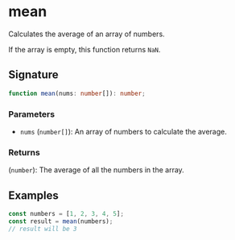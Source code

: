 # mean

Calculates the average of an array of numbers.

If the array is empty, this function returns `NaN`.

## Signature

```typescript
function mean(nums: number[]): number;
```

### Parameters

- `nums` (`number[]`): An array of numbers to calculate the average.

### Returns

(`number`): The average of all the numbers in the array.

## Examples

```typescript
const numbers = [1, 2, 3, 4, 5];
const result = mean(numbers);
// result will be 3
```
